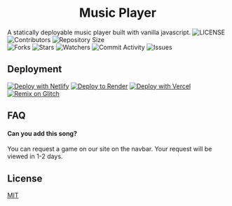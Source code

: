 <p align = "center">
<h1 align = "center" >Music Player</h1>
A statically deployable music player built with vanilla javascript.
<img src="https://img.shields.io/github/license/AsmSafone/MusicPlayer?style=for-the-badge" alt="LICENSE">
  <img src="https://img.shields.io/github/contributors/AsmSafone/MusicPlayer?style=for-the-badge" alt="Contributors">
  <img src="https://img.shields.io/github/repo-size/AsmSafone/MusicPlayer?style=for-the-badge" alt="Repository Size"> <br>
  <img src="https://img.shields.io/github/forks/AsmSafone/MusicPlayer?style=for-the-badge" alt="Forks">
  <img src="https://img.shields.io/github/stars/AsmSafone/MusicPlayer?style=for-the-badge" alt="Stars">
  <img src="https://img.shields.io/github/watchers/AsmSafone/MusicPlayer?style=for-the-badge" alt="Watchers">
  <img src="https://img.shields.io/github/commit-activity/w/AsmSafone/MusicPlayer?style=for-the-badge" alt="Commit Activity">
  <img src="https://img.shields.io/github/issues/AsmSafone/MusicPlayer?style=for-the-badge" alt="Issues">

## Deployment

[![Deploy with Netlify](https://binbashbanana.github.io/deploy-buttons/buttons/remade/netlify.svg)](https://app.netlify.com/start/deploy?repository=https://github.com/smartfoloo/music-player)
[![Deploy to Render](https://binbashbanana.github.io/deploy-buttons/buttons/remade/render.svg)](https://render.com/deploy?repo=https://github.com/smartfoloo/music-player)
[![Deploy with Vercel](https://binbashbanana.github.io/deploy-buttons/buttons/remade/vercel.svg)](https://vercel.com/new/clone?repository-url=https%3A%2F%2Fgithub.com%2Fsmartfoloo%2Fmusic-player) 
[![Remix on Glitch](https://binbashbanana.github.io/deploy-buttons/buttons/remade/glitch.svg)](https://glitch.com/edit/#!/import/github/smartfoloo/music-player)

## FAQ

#### Can you add this song?

You can request a game on our site on the navbar. Your request will be viewed in 1-2 days.

## License

[MIT](https://choosealicense.com/licenses/mit/)

